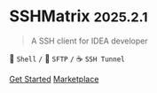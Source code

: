 <!-- markdownlint-disable first-line-h1 -->

# SSHMatrix <small>2025.2.1</small>

> A SSH client for IDEA developer

:cake: `Shell` `/` :cherries: `SFTP` `/` :coffee: `SSH Tunnel`

[Get Started](quickstart.md)
[Marketplace](https://plugins.jetbrains.com/plugin/24625-sshmatrix)

<!-- ![color](#f0f0f0) -->
<!-- ![](/_media/icon.svg) -->
